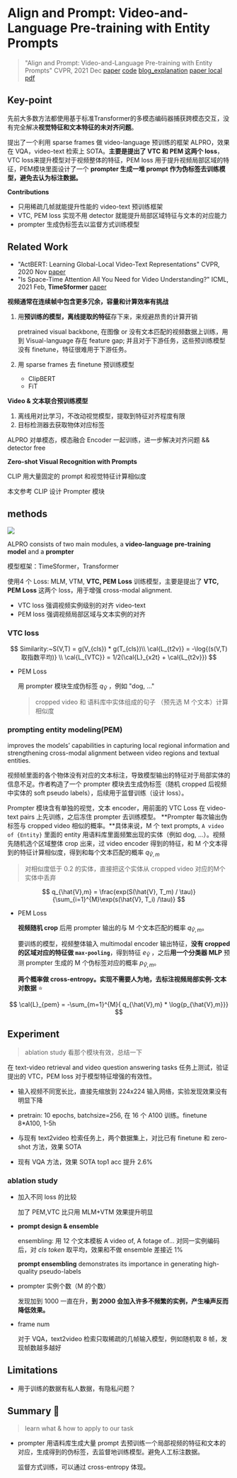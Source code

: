 # Align and Prompt: Video-and-Language Pre-training with Entity Prompts

> "Align and Prompt: Video-and-Language Pre-training with Entity Prompts" CVPR, 2021 Dec
> [paper](https://arxiv.org/abs/2112.09583) [code](https://github.com/salesforce/ALPRO) [blog_explanation](https://zhuanlan.zhihu.com/p/453020334)
> [paper local pdf](./2021_12_CVPR_Align-and-Prompt--Video-and-Language-Pre-training-with-Entity-Prompts.pdf)

## Key-point

先前大多数方法都使用基于标准Transformer的多模态编码器捕获跨模态交互，没有完全解决**视觉特征和文本特征的未对齐问题**。

提出了一个利用 sparse frames 做 video-language 预训练的框架 ALPRO，效果在 VQA，video-text 检索上 SOTA。**主要是提出了 VTC 和 PEM 这两个 loss**，VTC loss来提升模型对于视频整体的特征，PEM loss 用于提升视频局部区域的特征，PEM模块里面设计了一个 **prompter 生成一堆 prompt 作为伪标签去训练模型，避免去认为标注数据。**



**Contributions**

- 只用稀疏几帧就能提升性能的 video-text 预训练框架
- VTC, PEM loss 实现不用 detector 就能提升局部区域特征与文本的对应能力
- prompter 生成伪标签去以监督方式训练模型



## **Related Work**

- "ActBERT: Learning Global-Local Video-Text Representations" CVPR, 2020 Nov
  [paper](https://arxiv.org/abs/2011.07231)
- "Is Space-Time Attention All You Need for Video Understanding?" ICML, 2021 Feb, **TimeSformer**
  [paper](https://arxiv.org/abs/2102.05095)



**视频通常在连续帧中包含更多冗余，容量和计算效率有挑战**

1. 用**预训练的模型，离线提取的特征**存下来，来规避昂贵的计算开销

   pretrained visual backbone, 在图像 or 没有文本匹配的视频数据上训练，用到 Visual-language 存在 feature gap; 并且对于下游任务，这些预训练模型没有 finetune，特征很难用于下游任务。

2. 用 sparse frames 去 finetune 预训练模型

   - ClipBERT
   - FiT



**Video & 文本联合预训练模型**

1. 离线用对比学习，不改动视觉模型，提取到特征对齐程度有限
2. 目标检测器去获取物体对应标签

ALPRO 对单模态，模态融合 Encoder 一起训练，进一步解决对齐问题 && detector free



**Zero-shot Visual Recognition with Prompts**

CLIP 用大量固定的 prompt 和视觉特征计算相似度

本文参考 CLIP 设计 Prompter 模块



## **methods**

![](https://pic2.zhimg.com/80/v2-143ad9fa49e024a16a75301806cc20fd_1440w.webp)



ALPRO consists of two main modules, a **video-language pre-training model** and a **prompter**

模型框架：TimeSformer，Transformer

使用4 个 Loss: MLM, VTM, **VTC, PEM Loss** 训练模型，主要是提出了 **VTC, PEM Loss** 这两个 loss，用于增强 cross-modal alignment.

- VTC loss 强调视频实例级别的对齐 video-text
- PEM loss 强调视频局部区域与文本实例的对齐



### VTC  loss


$$
Similarity:~S(V,T) = g(V_{cls}) * g(T_{cls})\\
\cal{L_{t2v}} = -\log{(s(V,T) 取指数平均)}
\\
\cal{L_{VTC}} = 1/2(\cal{L}_{x2t} + \cal{L_{t2v}})
$$

- PEM Loss

  用 prompter 模块生成伪标签 $q_{\hat{V}}$ ，例如 "dog, ..."

  > cropped video 和 语料库中实体组成的句子 （预先选 M 个文本）计算相似度



### prompting entity modeling(PEM)

improves the models’ capabilities in capturing local regional information and strengthening cross-modal alignment between video regions and textual entities.

视频帧里面的各个物体没有对应的文本标注，导致模型输出的特征对于局部实体的信息不足。作者构造了一个 prompter 模块去生成伪标签（随机 cropped 后视频中实体的 soft pseudo labels），后续用于监督训练（设计 loss）。

Prompter 模块含有单独的视觉，文本 encoder，用前面的 VTC Loss 在 video-text pairs 上先训练，之后冻住 prompter 去训练模型。
**Prompter 每次输出伪标签与 cropped video 相似的概率。**具体来说，M 个 text prompts, `A video of {Entity}` 里面的 entity 用语料库里面频繁出现的实体（例如 dog, ...）。视频先随机选个区域整体 crop 出来，过 video encoder 得到的特征，和 M 个文本得到的特征计算相似度，得到和每个文本匹配的概率 $q_{\hat{V},m}$

> 对相似度低于 0.2 的实体，直接把这个实体从  cropped video 对应的M个实体中丢弃

$$
q_{\hat{V},m} = \frac{exp(S(\hat{V}, T_m) / \tau)}{\sum_{i=1}^{M}\exp(s(\hat{V}, T_i) /\tau)}
$$



- PEM Loss

  **视频随机 crop** 后用 prompter 输出的与 M 个文本匹配的概率 $q_{\hat{V},m}$。

  要训练的模型，视频整体输入 multimodal encoder 输出特征，**没有 cropped 的区域对应的特征做 `max-pooling`**，得到特征 $e_{\hat{V}}$ ，之后**用一个分类器 MLP** 预测 prompter 生成的 M 个伪标签对应的概率 $p_{\hat{V},m}$。

  **两个概率做 cross-entropy。实现不需要人为地，去标注视频局部实例-文本对数据** :star:

$$
\cal{L}_{pem} = -\sum_{m=1}^{M}{ q_{\hat{V},m} * \log{p_{\hat{V},m}}}
$$




## **Experiment**

> ablation study 看那个模块有效，总结一下

在 text-video retrieval and video question answering tasks 任务上测试，验证提出的 VTC，PEM loss 对于模型特征增强的有效性。

- 输入视频不同宽长比，直接先缩放到 224x224 输入网络，实验发现效果没有明显下降
- pretrain:  10 epochs, batchsize=256, 在 16 个 A100 训练。finetune 8*A100, 1-5h



- 与现有 text2video 检索任务上，两个数据集上，对比已有 finetune 和 zero-shot 方法，效果 SOTA
- 现有 VQA 方法，效果 SOTA top1 acc 提升 2.6%

### ablation study

- 加入不同 loss 的比较

  加了 PEM,VTC 比只用 MLM+VTM 效果提升明显

- **prompt design & ensemble**

  ensembling: 用 12 个文本模板 A video of, A fotage of... 对同一实例编码后，对 $cls~token$ 取平均，效果和不做 ensemble 差接近 1%

  **prompt ensembling** demonstrates its importance in generating high-quality pseudo-labels

- prompter 实例个数（M 的个数）

  发现加到 1000 一直在升，**到 2000 会加入许多不频繁的实例，产生噪声反而降低效果。**

- frame num

  对于 VQA，text2video 检索只取稀疏的几帧输入模型，例如随机取 8 帧，发现帧数越多越好



## **Limitations**

- 用于训练的数据有私人数据，有隐私问题？



## **Summary :star2:**

> learn what & how to apply to our task

- prompter 用语料库生成大量 prompt 去预训练一个局部视频的特征和文本的对应，生成得到的伪标签，去监督地训练模型。避免人工标注数据。

  监督方式训练，可以通过 cross-entropy 体现。

